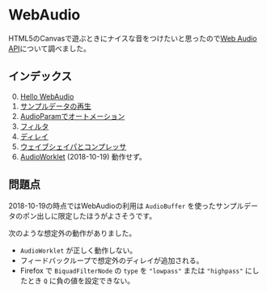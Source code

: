 # WebAudio
HTML5のCanvasで遊ぶときにナイスな音をつけたいと思ったので[Web Audio API](https://webaudio.github.io/web-audio-api/)について調べました。

## インデックス
0. <a href="00_basics.html">Hello WebAudio</a>
1. <a href="01_sample.html">サンプルデータの再生</a>
2. <a href="02_audioparam.html">AudioParamでオートメーション</a>
3. <a href="03_filter.html">フィルタ</a>
4. <a href="04_delay.html">ディレイ</a>
5. <a href="05_dynamics.html">ウェイブシェイパとコンプレッサ</a>
6. <a href="06_worklet.html">AudioWorklet</a> (2018-10-19) 動作せず。

## 問題点
2018-10-19の時点ではWebAudioの利用は `AudioBuffer` を使ったサンプルデータのポン出しに限定したほうがよさそうです。

次のような想定外の動作がありました。

- `AudioWorklet` が正しく動作しない。
- フィードバックループで想定外のディレイが追加される。
- Firefox で `BiquadFilterNode` の `type` を `"lowpass"` または `"highpass"` にしたとき `Q` に負の値を設定できない。
